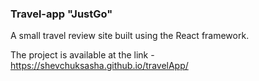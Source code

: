 ### Travel-app "JustGo"

A small travel review site built using the React framework.

The project is available at the link - https://shevchuksasha.github.io/travelApp/